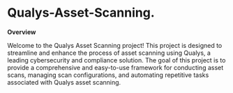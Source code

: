# Qualys-Asset-Scanning.
**Overview**

Welcome to the Qualys Asset Scanning project! This project is designed to streamline and enhance the process of asset scanning using Qualys, a leading cybersecurity and compliance solution. The goal of this project is to provide a comprehensive and easy-to-use framework for conducting asset scans, managing scan configurations, and automating repetitive tasks associated with Qualys asset scanning.
